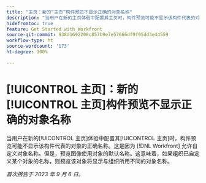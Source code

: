 ```yaml
---
title: "主页：新的“主页”构件预览不显示正确的对象名称"
description: "当用户在新的主页体验中配置其主页时，构件预览可能不显示该构件代表的对象的正确名称。这是因为 Workfront 允许自定义对象名称。但是，预览图像使用对象的默认名称。这意味着，如果组织已自定义某个对象的名称，则预览该对象将显示与组织所用不同的对象名称。"
hidefromtoc: true
feature: Get Started with Workfront
source-git-commit: 938d1692208c857b9e7e57666df9f95dd3e44559
workflow-type: ht
source-wordcount: '173'
ht-degree: 100%

---
```



# [!UICONTROL 主页]：新的[!UICONTROL 主页]构件预览不显示正确的对象名称

当用户在新的[!UICONTROL 主页]体验中配置其[!UICONTROL 主页]时，构件预览可能不显示该构件代表的对象的正确名称。这是因为 [!DNL Workfront] 允许自定义对象名称。但是，预览图像使用对象的默认名称。这意味着，如果组织已自定义某个对象的名称，则预览该对象将显示与组织所用不同的对象名称。

_首次报告于 2023 年 9 月 6 日。_

